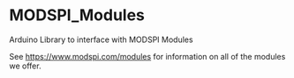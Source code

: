 # MODSPI_Modules
Arduino Library to interface with MODSPI Modules


See https://www.modspi.com/modules for information on all of the modules we offer.